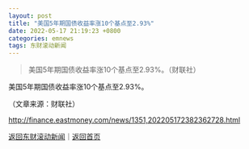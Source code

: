 ```yaml
---
layout: post
title: "美国5年期国债收益率涨10个基点至2.93%"
date: 2022-05-17 21:19:23 +0800
categories: emnews
tags: 东财滚动新闻
---
```

> 美国5年期国债收益率涨10个基点至2.93%。（财联社）

<p>美国5年期国债收益率涨10个基点至2.93%。</p><p class="em_media">（文章来源：财联社）</p>

<http://finance.eastmoney.com/news/1351,202205172382362728.html>

[返回东财滚动新闻](//finews.withounder.com/emnews/)｜[返回首页](//finews.withounder.com/)